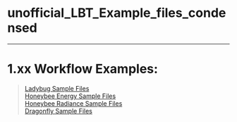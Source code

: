 # unofficial_LBT_Example_files_condensed
***
# 1.xx Workflow Examples:

>  [Ladybug Sample Files](https://github.com/ladybug-tools/ladybug-grasshopper/tree/master/samples)<br>
>  [Honeybee Energy Sample Files](https://github.com/ladybug-tools/honeybee-grasshopper-energy/tree/master/samples)<br>
>  [Honeybee Radiance Sample Files](https://github.com/ladybug-tools/honeybee-grasshopper-radiance/tree/master/samples)<br>
>  [Dragonfly Sample Files](https://github.com/ladybug-tools/dragonfly-grasshopper/tree/master/samples)<br>
